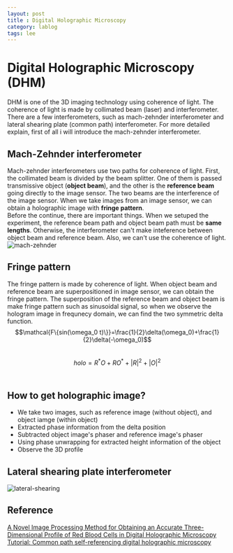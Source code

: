```yaml
---
layout: post
title : Digital Holographic Microscopy
category: lablog
tags: lee
---
```

# Digital Holographic Microscopy (DHM)
DHM is one of the 3D imaging technology using coherence of light. The coherence of light is made by collimated beam (laser) and interferometer. There are a few interferometers, such as mach-zehnder interferometer and lateral shearing plate (common path) interferometer. For more detailed explain, first of all i will introduce the mach-zehnder interferometer.
## Mach-Zehnder interferometer
Mach-zehnder interferometers use two paths for coherence of light. First, the collimated beam is divided by the beam splitter. One of them is passed transmissive object (**object beam**), and the other is the **reference beam** going directly to the image sensor. The two beams are the interference of the image sensor. When we take images from an image sensor, we can obtain a holographic image with **fringe pattern**.<br/>
Before the continue, there are important things. When we setuped the experiment, the reference beam path and object beam path must be **same lengths**. Otherwise, the interferometer can't make inteference between object beam and reference beam. Also, we can't use the coherence of light.
![mach-zehnder](https://www.researchgate.net/publication/375845117/figure/fig3/AS:11431281206542449@1700747698186/Experimental-setup-M-mirror-BS-beam-splitter-and-OL-objective-lens_W640.jpg)

## Fringe pattern
The fringe pattern is made by coherence of light. When object beam and reference beam are superpositioned in image sensor, we can obtain the fringe pattern. The superposition of the reference beam and object beam is make fringe pattern such as sinusoidal signal, so when we observe the hologram image in frequnecy domain, we can find the two symmetric delta function.<br/>
$$\mathcal{F\{sin(\omega_0 t)\}}=\frac{1}{2}\delta(\omega_0)+\frac{1}{2}\delta(-\omega_0)$$<br/>
$$holo=R^*O+RO^*+|R|^2+|O|^2$$<br/>

## How to get holographic image?
- We take two images, such as reference image (without object), and object iamge (within object)
- Extracted phase information from the delta position
- Subtracted object image's phaser and reference image's phaser
- Using phase unwrapping for extracted height information of the object
- Observe the 3D profile

## Lateral shearing plate interferometer
![lateral-shearing](https://www.researchgate.net/publication/325805452/figure/fig6/AS:11431281219306629@1706016094998/Lateral-shearing-self-referencing-interference-microscope43-52-54-60-61-Digital-array-is_W640.jpg)
<!-- ## Refletive type sharing plate interferometer -->

## Reference
[A Novel Image Processing Method for Obtaining an Accurate Three-Dimensional Profile of Red Blood Cells in Digital Holographic Microscopy](https://www.mdpi.com/2313-7673/8/8/563)<br/>
[Tutorial: Common path self-referencing digital holographic microscopy](https://pubs.aip.org/aip/app/article/3/7/071101/123036)<br/>

